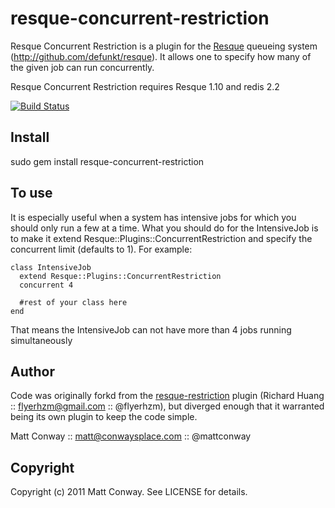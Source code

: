 resque-concurrent-restriction
===============

Resque Concurrent Restriction is a plugin for the [Resque][0] queueing system (http://github.com/defunkt/resque). It allows one to specify how many of the given job can run concurrently.

Resque Concurrent Restriction requires Resque 1.10 and redis 2.2

[![Build Status](https://secure.travis-ci.org/wr0ngway/resque-concurrent-restriction.png)](http://travis-ci.org/wr0ngway/resque-concurrent-restriction)

Install
-------

  sudo gem install resque-concurrent-restriction

To use
------

It is especially useful when a system has intensive jobs for which you should only run a few at a time.  What you should do for the IntensiveJob is to make it extend Resque::Plugins::ConcurrentRestriction and specify the concurrent limit (defaults to 1). For example:

	class IntensiveJob
	  extend Resque::Plugins::ConcurrentRestriction
	  concurrent 4

	  #rest of your class here
	end

That means the IntensiveJob can not have more than 4 jobs running simultaneously

Author
------
Code was originally forkd from the [resque-restriction][1] plugin (Richard Huang :: flyerhzm@gmail.com :: @flyerhzm), but diverged enough that it warranted being its own plugin to keep the code simple.

Matt Conway :: matt@conwaysplace.com :: @mattconway

Copyright
---------
Copyright (c) 2011 Matt Conway. See LICENSE for details.

[0]: http://github.com/defunkt/resque
[1]: http://github.com/flyerhzm/resque-restriction

